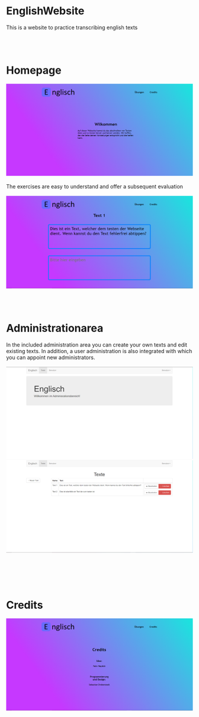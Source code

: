 # EnglishWebsite
This is a website to practice transcribing english texts
<br><br><br><br>

# Homepage
![Home](Screenshots/Home.png)
<br><br>
The exercises are easy to understand and offer a subsequent evaluation
<br><br>
![Exercise](Screenshots/Uebung.png)


<br><br>
# Administrationarea
In the included administration area you can create your own texts and edit existing texts. 
In addition, a user administration is also integrated with which you can appoint new administrators.
<br><br>
![Admin](Screenshots/admin_home.png)
![TextEditor](Screenshots/admin_list_text.png)

<br><br><br><br>
# Credits
![credits](Screenshots/Credits.png)
